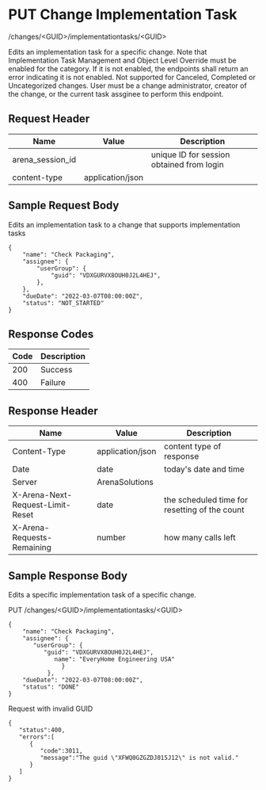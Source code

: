 # PUT Change Implementation Task
/changes/&lt;GUID&gt;/implementationtasks/&lt;GUID&gt;

Edits an implementation task for a specific change. Note that Implementation Task Management and Object Level Override must be enabled for the category. If it is not enabled, the endpoints shall return an error indicating it is not enabled. Not supported for Canceled, Completed or Uncategorized changes. User must be a change administrator, creator of the change, or the current task assginee to perform this endpoint.

## Request Header

| Name  | Value  | Description  |
|  --- |  --- |  --- | 
| arena_session_id  |   | unique ID for session obtained from login  |
| content-type  | application/json  |   |

## Sample Request Body
Edits an implementation task to a change that supports implementation tasks

```
{
    "name": "Check Packaging",
    "assignee": {  
        "userGroup": {
            "guid": "VDXGURVX8OUH0J2L4HEJ",
        },
    },
    "dueDate": "2022-03-07T08:00:00Z",
    "status": "NOT_STARTED"
}
```
## Response Codes

| Code  | Description  |
|  --- |  --- | 
| 200  | Success  |
| 400  | Failure  |

## Response Header

| Name  | Value  | Description  |
|  --- |  --- |  --- | 
| Content-Type  | application/json  | content type of response  |
| Date  | date  | today's date and time  |
| Server  | ArenaSolutions  |   |
| X-Arena-Next-Request-Limit-Reset   | date  | the scheduled time for resetting of the count  |
| X-Arena-Requests-Remaining   | number  | how many calls left  |

## Sample Response Body
Edits a specific implementation task of a specific change.

PUT /changes/&lt;GUID&gt;/implementationtasks/&lt;GUID&gt;

```
{
    "name": "Check Packaging",
    "assignee": {  
       "userGroup": {
          "guid": "VDXGURVX8OUH0J2L4HEJ",
             name": "EveryHome Engineering USA"
               }
           },
    "dueDate": "2022-03-07T08:00:00Z",
    "status": "DONE"
}
```
Request with invalid GUID

```
{  
   "status":400,
   "errors":[  
      {  
         "code":3011,
         "message":"The guid \"XFWQ0GZGZDJ015J12\" is not valid."
      }
   ]
}
```
